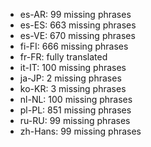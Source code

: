 - es-AR: 99 missing phrases
- es-ES: 663 missing phrases
- es-VE: 670 missing phrases
- fi-FI: 666 missing phrases
- fr-FR: fully translated
- it-IT: 100 missing phrases
- ja-JP: 2 missing phrases
- ko-KR: 3 missing phrases
- nl-NL: 100 missing phrases
- pl-PL: 851 missing phrases
- ru-RU: 99 missing phrases
- zh-Hans: 99 missing phrases
